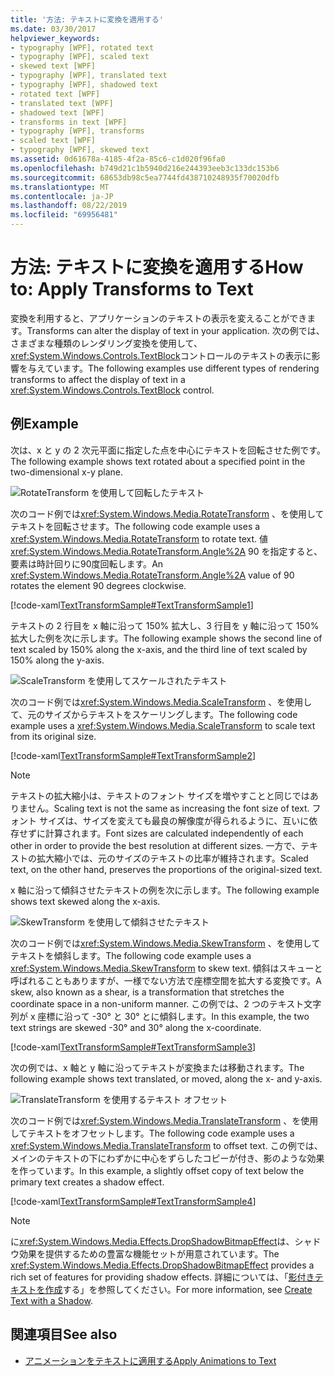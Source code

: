 ```yaml
---
title: '方法: テキストに変換を適用する'
ms.date: 03/30/2017
helpviewer_keywords:
- typography [WPF], rotated text
- typography [WPF], scaled text
- skewed text [WPF]
- typography [WPF], translated text
- typography [WPF], shadowed text
- rotated text [WPF]
- translated text [WPF]
- shadowed text [WPF]
- transforms in text [WPF]
- typography [WPF], transforms
- scaled text [WPF]
- typography [WPF], skewed text
ms.assetid: 0d61678a-4185-4f2a-85c6-c1d020f96fa0
ms.openlocfilehash: b749d21c1b5940d216e244393eeb3c133dc153b6
ms.sourcegitcommit: 68653db98c5ea7744fd438710248935f70020dfb
ms.translationtype: MT
ms.contentlocale: ja-JP
ms.lasthandoff: 08/22/2019
ms.locfileid: "69956481"
---
```

# <a name="how-to-apply-transforms-to-text"></a><span data-ttu-id="ec3d1-102">方法: テキストに変換を適用する</span><span class="sxs-lookup"><span data-stu-id="ec3d1-102">How to: Apply Transforms to Text</span></span>
<span data-ttu-id="ec3d1-103">変換を利用すると、アプリケーションのテキストの表示を変えることができます。</span><span class="sxs-lookup"><span data-stu-id="ec3d1-103">Transforms can alter the display of text in your application.</span></span> <span data-ttu-id="ec3d1-104">次の例では、さまざまな種類のレンダリング変換を使用して、 <xref:System.Windows.Controls.TextBlock>コントロールのテキストの表示に影響を与えています。</span><span class="sxs-lookup"><span data-stu-id="ec3d1-104">The following examples use different types of rendering transforms to affect the display of text in a <xref:System.Windows.Controls.TextBlock> control.</span></span>  
  
## <a name="example"></a><span data-ttu-id="ec3d1-105">例</span><span class="sxs-lookup"><span data-stu-id="ec3d1-105">Example</span></span>  
 <span data-ttu-id="ec3d1-106">次は、x と y の 2 次元平面に指定した点を中心にテキストを回転させた例です。</span><span class="sxs-lookup"><span data-stu-id="ec3d1-106">The following example shows text rotated about a specified point in the two-dimensional x-y plane.</span></span>  
  
 ![RotateTransform を使用して回転したテキスト](./media/how-to-apply-transforms-to-text/text-rotated-ninety-degrees.jpg)  
  
 <span data-ttu-id="ec3d1-108">次のコード例では<xref:System.Windows.Media.RotateTransform> 、を使用してテキストを回転させます。</span><span class="sxs-lookup"><span data-stu-id="ec3d1-108">The following code example uses a <xref:System.Windows.Media.RotateTransform> to rotate text.</span></span> <span data-ttu-id="ec3d1-109">値<xref:System.Windows.Media.RotateTransform.Angle%2A> 90 を指定すると、要素は時計回りに90度回転します。</span><span class="sxs-lookup"><span data-stu-id="ec3d1-109">An <xref:System.Windows.Media.RotateTransform.Angle%2A> value of 90 rotates the element 90 degrees clockwise.</span></span>  
  
 [!code-xaml[TextTransformSample#TextTransformSample1](~/samples/snippets/csharp/VS_Snippets_Wpf/TextTransformSample/CS/Window1.xaml#texttransformsample1)]  
  
 <span data-ttu-id="ec3d1-110">テキストの 2 行目を x 軸に沿って 150% 拡大し、3 行目を y 軸に沿って 150% 拡大した例を次に示します。</span><span class="sxs-lookup"><span data-stu-id="ec3d1-110">The following example shows the second line of text scaled by 150% along the x-axis, and the third line of text scaled by 150% along the y-axis.</span></span>  
  
 ![ScaleTransform を使用してスケールされたテキスト](./media/how-to-apply-transforms-to-text/scaled-text-scaletransform.jpg) 
  
 <span data-ttu-id="ec3d1-112">次のコード例では<xref:System.Windows.Media.ScaleTransform> 、を使用して、元のサイズからテキストをスケーリングします。</span><span class="sxs-lookup"><span data-stu-id="ec3d1-112">The following code example uses a <xref:System.Windows.Media.ScaleTransform> to scale text from its original size.</span></span>  
  
 [!code-xaml[TextTransformSample#TextTransformSample2](~/samples/snippets/csharp/VS_Snippets_Wpf/TextTransformSample/CS/Window1.xaml#texttransformsample2)]  
  
> [!NOTE]
> <span data-ttu-id="ec3d1-113">テキストの拡大縮小は、テキストのフォント サイズを増やすことと同じではありません。</span><span class="sxs-lookup"><span data-stu-id="ec3d1-113">Scaling text is not the same as increasing the font size of text.</span></span> <span data-ttu-id="ec3d1-114">フォント サイズは、サイズを変えても最良の解像度が得られるように、互いに依存せずに計算されます。</span><span class="sxs-lookup"><span data-stu-id="ec3d1-114">Font sizes are calculated independently of each other in order to provide the best resolution at different sizes.</span></span> <span data-ttu-id="ec3d1-115">一方で、テキストの拡大縮小では、元のサイズのテキストの比率が維持されます。</span><span class="sxs-lookup"><span data-stu-id="ec3d1-115">Scaled text, on the other hand, preserves the proportions of the original-sized text.</span></span>  
  
 <span data-ttu-id="ec3d1-116">x 軸に沿って傾斜させたテキストの例を次に示します。</span><span class="sxs-lookup"><span data-stu-id="ec3d1-116">The following example shows text skewed along the x-axis.</span></span>  
  
 ![SkewTransform を使用して傾斜させたテキスト](./media/how-to-apply-transforms-to-text/skewed-transformed-text.jpg)
   
 <span data-ttu-id="ec3d1-118">次のコード例では<xref:System.Windows.Media.SkewTransform> 、を使用してテキストを傾斜します。</span><span class="sxs-lookup"><span data-stu-id="ec3d1-118">The following code example uses a <xref:System.Windows.Media.SkewTransform> to skew text.</span></span> <span data-ttu-id="ec3d1-119">傾斜はスキューと呼ばれることもありますが、一様でない方法で座標空間を拡大する変換です。</span><span class="sxs-lookup"><span data-stu-id="ec3d1-119">A skew, also known as a shear, is a transformation that stretches the coordinate space in a non-uniform manner.</span></span> <span data-ttu-id="ec3d1-120">この例では、2 つのテキスト文字列が x 座標に沿って -30° と 30° とに傾斜します。</span><span class="sxs-lookup"><span data-stu-id="ec3d1-120">In this example, the two text strings are skewed -30° and 30° along the x-coordinate.</span></span>  
  
 [!code-xaml[TextTransformSample#TextTransformSample3](~/samples/snippets/csharp/VS_Snippets_Wpf/TextTransformSample/CS/Window1.xaml#texttransformsample3)]  
  
 <span data-ttu-id="ec3d1-121">次の例では、x 軸と y 軸に沿ってテキストが変換または移動されます。</span><span class="sxs-lookup"><span data-stu-id="ec3d1-121">The following example shows text translated, or moved, along the x- and y-axis.</span></span>  
  
 ![TranslateTransform を使用するテキスト オフセット](./media/how-to-apply-transforms-to-text/transformed-text-x-y-axis.jpg)
  
 <span data-ttu-id="ec3d1-123">次のコード例では<xref:System.Windows.Media.TranslateTransform> 、を使用してテキストをオフセットします。</span><span class="sxs-lookup"><span data-stu-id="ec3d1-123">The following code example uses a <xref:System.Windows.Media.TranslateTransform> to offset text.</span></span> <span data-ttu-id="ec3d1-124">この例では、メインのテキストの下にわずかに中心をずらしたコピーが付き、影のような効果を作っています。</span><span class="sxs-lookup"><span data-stu-id="ec3d1-124">In this example, a slightly offset copy of text below the primary text creates a shadow effect.</span></span>  
  
 [!code-xaml[TextTransformSample#TextTransformSample4](~/samples/snippets/csharp/VS_Snippets_Wpf/TextTransformSample/CS/Window1.xaml#texttransformsample4)]  
  
> [!NOTE]
> <span data-ttu-id="ec3d1-125">に<xref:System.Windows.Media.Effects.DropShadowBitmapEffect>は、シャドウ効果を提供するための豊富な機能セットが用意されています。</span><span class="sxs-lookup"><span data-stu-id="ec3d1-125">The <xref:System.Windows.Media.Effects.DropShadowBitmapEffect> provides a rich set of features for providing shadow effects.</span></span> <span data-ttu-id="ec3d1-126">詳細については、「[影付きテキストを作成](how-to-create-text-with-a-shadow.md)する」を参照してください。</span><span class="sxs-lookup"><span data-stu-id="ec3d1-126">For more information, see [Create Text with a Shadow](how-to-create-text-with-a-shadow.md).</span></span>  
  
## <a name="see-also"></a><span data-ttu-id="ec3d1-127">関連項目</span><span class="sxs-lookup"><span data-stu-id="ec3d1-127">See also</span></span>

- [<span data-ttu-id="ec3d1-128">アニメーションをテキストに適用する</span><span class="sxs-lookup"><span data-stu-id="ec3d1-128">Apply Animations to Text</span></span>](how-to-apply-animations-to-text.md)
